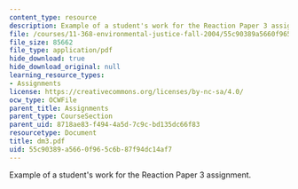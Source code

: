 ```yaml
---
content_type: resource
description: Example of a student's work for the Reaction Paper 3 assignment.
file: /courses/11-368-environmental-justice-fall-2004/55c90389a5660f965c6b87f94dc14af7_dm3.pdf
file_size: 85662
file_type: application/pdf
hide_download: true
hide_download_original: null
learning_resource_types:
- Assignments
license: https://creativecommons.org/licenses/by-nc-sa/4.0/
ocw_type: OCWFile
parent_title: Assignments
parent_type: CourseSection
parent_uid: 8718ae83-f494-4a5d-7c9c-bd135dc66f83
resourcetype: Document
title: dm3.pdf
uid: 55c90389-a566-0f96-5c6b-87f94dc14af7
---
```

Example of a student's work for the Reaction Paper 3 assignment.